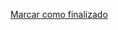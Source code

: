 <a onclick="test()" href="https://fx-learning.mgait.services:8443/finish/services-systemctl" target="_parent" class="btn primary-btn">Marcar como finalizado</a>
